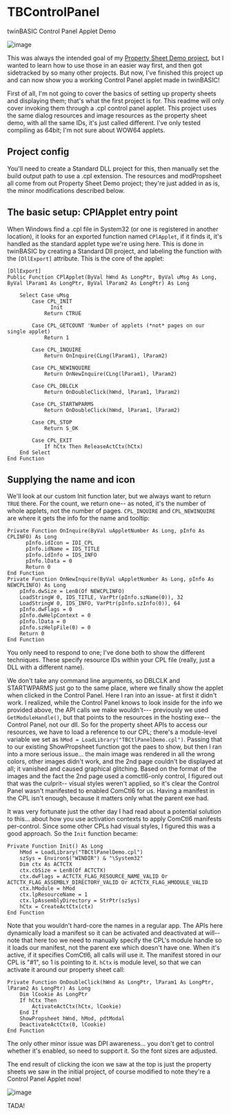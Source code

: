 # TBControlPanel
twinBASIC Control Panel Applet Demo

![image](https://github.com/fafalone/TBControlPanel/assets/7834493/96c9f525-bc23-49a9-a617-e44194b28095)

This was always the intended goal of my [Property Sheet Demo project](https://github.com/fafalone/PropsheetDemo), but I wanted to learn how to use those in an easier way first, and then got sidetracked by so many other projects. But now, I've finished this project up and can now show you a working Control Panel applet made in twinBASIC!

First of all, I'm not going to cover the basics of setting up property sheets and displaying them; that's what the first project is for. This readme will only cover invoking them through a .cpl control panel applet. This project uses the same dialog resources and image resources as the property sheet demo, with all the same IDs, it's just called different. I've only tested compiling as 64bit; I'm not sure about WOW64 applets.

## Project config
You'll need to create a Standard DLL project for this, then manually set the build output path to use a .cpl extension. The resources and modPropsheet all come from out Property Sheet Demo project; they're just added in as is, the minor modifications described below.


## The basic setup: CPlApplet entry point

When Windows find a .cpl file in System32 (or one is registered in another location), it looks for an exported function named `CPlApplet`, if it finds it, it's handled as the standard applet type we're using here. This is done in twinBASIC by creating a Standard Dll project, and labeling the function with the `[DllExport]` attribute. This is the core of the applet:

```vba
[DllExport]
Public Function CPlApplet(ByVal hWnd As LongPtr, ByVal uMsg As Long, ByVal lParam1 As LongPtr, ByVal lParam2 As LongPtr) As Long

    Select Case uMsg
        Case CPL_INIT
              Init
            Return CTRUE
        
        Case CPL_GETCOUNT 'Number of applets (*not* pages on our single applet)
            Return 1
            
        Case CPL_INQUIRE
            Return OnInquire(CLng(lParam1), lParam2)
            
        Case CPL_NEWINQUIRE
            Return OnNewInquire(CLng(lParam1), lParam2)
            
        Case CPL_DBLCLK
            Return OnDoubleClick(hWnd, lParam1, lParam2)
            
        Case CPL_STARTWPARMS
            Return OnDoubleClick(hWnd, lParam1, lParam2)
            
        Case CPL_STOP
            Return S_OK
        
        Case CPL_EXIT
            If hCtx Then ReleaseActCtx(hCtx)
    End Select
End Function
```

## Supplying the name and icon

We'll look at our custom Init function later, but we always want to return `TRUE` there. For the count, we return one-- as noted, it's the number of whole applets, not the number of pages. `CPL_INQUIRE` and `CPL_NEWINQUIRE` are where it gets the info for the name and tooltip:

```vba
Private Function OnInquire(ByVal uAppletNumber As Long, pInfo As CPLINFO) As Long
      pInfo.idIcon = IDI_CPL
      pInfo.idName = IDS_TITLE
      pInfo.idInfo = IDS_INFO
      pInfo.lData = 0
      Return 0
End Function
Private Function OnNewInquire(ByVal uAppletNumber As Long, pInfo As NEWCPLINFO) As Long
    pInfo.dwSize = LenB(Of NEWCPLINFO)
    LoadStringW 0, IDS_TITLE, VarPtr(pInfo.szName(0)), 32
    LoadStringW 0, IDS_INFO, VarPtr(pInfo.szInfo(0)), 64
    pInfo.dwFlags = 0
    pInfo.dwHelpContext = 0
    pInfo.lData = 0
    pInfo.szHelpFile(0) = 0
    Return 0
End Function
```

You only need to respond to one; I've done both to show the different techniques. These specify resource IDs within your CPL file (really, just a DLL with a different name). 

We don't take any command line arguments, so DBLCLK and STARTWPARMS just go to the same place, where we finally show the applet when clicked in the Control Panel. Here I ran into an issue- at first it didn't work. I realized, while the Control Panel knows to look inside for the info we provided above, the API calls we make wouldn't--- previously we used `GetModuleHandle()`, but that points to the resources in the hosting exe-- the Control Panel, not our dll. So for the property sheet APIs to access our resources, we have to load a reference to our CPL; there's a module-level variable we set as `hMod = LoadLibrary("TBCtlPanelDemo.cpl")`. Passing that to our existing ShowPropsheet function got the paes to show, but then I ran into a more serious issue... the main image was rendered in all the wrong colors, other images didn't work, and the 2nd page couldn't be displayed at all; it vanished and caused graphical glitching. Based on the format of the images and the fact the 2nd page used a comctl6-only control, I figured out that was the culprit-- visual styles weren't applied, so it's clear the Control Panel wasn't manifested to enabled ComCtl6 for us. Having a manifest in the CPL isn't enough, because it matters only what the parent exe had. 

It was very fortunate just the other day I had read about a potential solution to this... about how you use activation contexts to apply ComCtl6 manifests per-control. Since some other CPLs had visual styles, I figured this was a good approach. So the `Init` function became:

```vba
Private Function Init() As Long
    hMod = LoadLibrary("TBCtlPanelDemo.cpl")
    szSys = Environ$("WINDIR") & "\System32"
    Dim ctx As ACTCTX
    ctx.cbSize = LenB(Of ACTCTX)
    ctx.dwFlags = ACTCTX_FLAG_RESOURCE_NAME_VALID Or ACTCTX_FLAG_ASSEMBLY_DIRECTORY_VALID Or ACTCTX_FLAG_HMODULE_VALID
    ctx.hModule = hMod
    ctx.lpResourceName = 1
    ctx.lpAssemblyDirectory = StrPtr(szSys)
    hCtx = CreateActCtx(ctx)
End Function
```

Note that you wouldn't hard-core the names in a regular app. The APIs here dynamically load a manifest so it can be activated and deactivated at will-- note that here too we need to manually specify the CPL's module handle so it loads our manifest, not the parent exe which doesn't have one. When it's active, if it specifies ComCtl6, all calls will use it. The manifest stored in our CPL is "#1", so 1 is pointing to it. `hCtx` is module level, so that we can activate it around our property sheet call:

```vba
Private Function OnDoubleClick(hWnd As LongPtr, lParam1 As LongPtr, lParam2 As LongPtr) As Long
    Dim lCookie As LongPtr
    If hCtx Then
        ActivateActCtx(hCtx, lCookie)
    End If
    ShowPropsheet hWnd, hMod, pdtModal
    DeactivateActCtx(0, lCookie)
End Function
```

The only other minor issue was DPI awareness... you don't get to control whether it's enabled, so need to support it. So the font sizes are adjusted.

The end result of clicking the icon we saw at the top is just the property sheets we saw in the initial project, of course modified to note they're a Control Panel Applet now!

![image](https://github.com/fafalone/TBControlPanel/assets/7834493/3d4dd582-769b-476a-a30a-468b24f3f775)

TADA!

